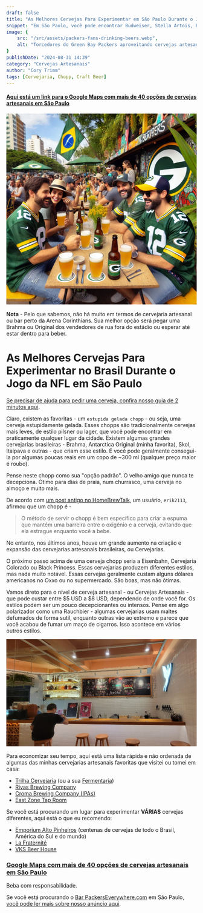 ```yaml
---
draft: false
title: "As Melhores Cervejas Para Experimentar em São Paulo Durante o Jogo da NFL"
snippet: "Em São Paulo, você pode encontrar Budweiser, Stella Artois, Blue Moon, Pabst e até Lagunitas. Mas São Paulo também tem uma crescente cena de cervejas artesanais. Este post destaca alguns dos nossos lugares e cervejarias favoritos."
image: {
    src: "/src/assets/packers-fans-drinking-beers.webp",
    alt: "Torcedores do Green Bay Packers aproveitando cervejas artesanais em São Paulo, Brasil"
}
publishDate: "2024-08-31 14:39"
category: "Cervejas Artesanais"
author: "Cory Trimm"
tags: [Cervejaria, Chopp, Craft Beer]
---
```


#### [Aqui está um link para o Google Maps com mais de 40 opções de cervejas artesanais em São Paulo](https://maps.app.goo.gl/9fSNUafi48tqup1D6)

![Torcedores do Green Bay Packers aproveitando uma cerveja artesanal em São Paulo, Brasil](/src/assets/packers-fans-drinking-beers.webp)

**Nota** - Pelo que sabemos, não há muito em termos de cervejaria artesanal ou bar perto da Arena Corinthians. Sua melhor opção será pegar uma Brahma ou Original dos vendedores de rua fora do estádio ou esperar até estar dentro para beber.

# As Melhores Cervejas Para Experimentar no Brasil Durante o Jogo da NFL em São Paulo

[Se precisar de ajuda para pedir uma cerveja, confira nosso guia de 2 minutos aqui](/blog/how-to-order-a-beer-in-portuguese/).

Claro, existem as favoritas - um `estupida gelada chopp` - ou seja, uma cerveja estupidamente gelada. Esses chopps são tradicionalmente cervejas mais leves, de estilo pilsner ou lager, que você pode encontrar em praticamente qualquer lugar da cidade. Existem algumas grandes cervejarias brasileiras - Brahma, Antarctica Original (minha favorita), Skol, Itaipava e outras - que criam esse estilo. E você pode geralmente consegui-la por algumas poucas reais em um copo de ~300 ml (qualquer preço maior é roubo).

Pense neste chopp como sua "opção padrão". O velho amigo que nunca te decepciona. Ótimo para dias de praia, num churrasco, uma cerveja no almoço e muito mais.

De acordo com [um post antigo no HomeBrewTalk](https://www.homebrewtalk.com/threads/brazilian-chopp-beer.121966/), um usuário, `erik2113`, afirmou que um chopp é -
> O método de servir o chopp é bem específico para criar a espuma que mantém uma barreira entre o oxigênio e a cerveja, evitando que ela estrague enquanto você a bebe.

No entanto, nos últimos anos, houve um grande aumento na criação e expansão das cervejarias artesanais brasileiras, ou Cervejarias.

O próximo passo acima de uma cerveja chopp seria a Eisenbahn, Cervejaria Colorado ou Black Princess. Essas cervejarias produzem diferentes estilos, mas nada muito notável. Essas cervejas geralmente custam alguns dólares americanos no Oxxo ou no supermercado. São boas, mas não ótimas.

Vamos direto para o nível de cerveja artesanal - ou Cervejas Artesanais - que pode custar entre $5 USD a $8 USD, dependendo de onde você for. Os estilos podem ser um pouco decepcionantes ou intensos. Pense em algo polarizador como uma Rauchbier - algumas cervejarias usam maltes defumados de forma sutil, enquanto outras vão ao extremo e parece que você acabou de fumar um maço de cigarros. Isso acontece em vários outros estilos.

![Interior da Trilha Cervejaria em Itaim Bibi](/src/assets/trilha.jpg)

Para economizar seu tempo, aqui está uma lista rápida e não ordenada de algumas das minhas cervejarias artesanais favoritas que visitei ou tomei em casa:
- [Trilha Cervejaria](https://maps.app.goo.gl/nSVREYYKco8cPLsP6) (ou a sua [Fermentaria](https://maps.app.goo.gl/fo7dPTg256xHUFP4A))
- [Rivas Brewing Company](https://maps.app.goo.gl/tfwjx14hFmnx7R4Z6)
- [Croma Brewing Company (IPAs)](https://maps.app.goo.gl/WcSPm4ma3owF1ia28)
- [East Zone Tap Room](https://maps.app.goo.gl/VYEA2hQW4zC5bwbV7)

Se você está procurando um lugar para experimentar **VÁRIAS** cervejas diferentes, aqui está o que eu recomendo:
- [Emporium Alto Pinheiros](https://maps.app.goo.gl/u6bBygpc6dHh1oT2A) (centenas de cervejas de todo o Brasil, América do Sul e do mundo)
- [La Fraternité](https://maps.app.goo.gl/mucdeX6xX3WiTqtF7)
- [VKS Beer House](https://maps.app.goo.gl/fqca2SJZryNpC2cW6)

### [Google Maps com mais de 40 opções de cervejas artesanais em São Paulo](https://maps.app.goo.gl/9fSNUafi48tqup1D6)

Beba com responsabilidade.

Se você está procurando o [Bar PackersEverywhere.com](https://www.packerseverywhere.com/find-a-bar/bar-details/Index?id=dade858a-fa8f-6ce3-be09-ff000095b832) em São Paulo, [você pode ler mais sobre nosso anúncio aqui](/blog/announcing-omalleys-as-the-packers-everywhere-bar/).
